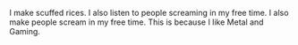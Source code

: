 I make scuffed rices.
I also listen to people screaming in my free time.
I also make people scream in my free time.
This is because I like Metal and Gaming.
